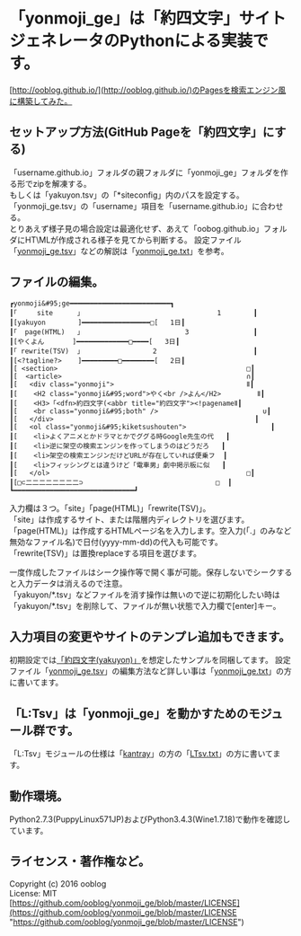 # 「yonmoji_ge」は「約四文字」サイトジェネレータのPythonによる実装です。

[http://ooblog.github.io/](http://ooblog.github.io/)のPagesを検索エンジン風に構築してみた。  

## セットアップ方法(GitHub Pageを「約四文字」にする)

「username.github.io」フォルダの親フォルダに「yonmoji&#95;ge」フォルダを作る形でzipを解凍する。  
もしくは「yakuyon.tsv」の「&#42;siteconfig」内のパスを設定する。  
「yonmoji&#95;ge.tsv」の「username」項目を「username.github.io」に合わせる。  
とりあえず様子見の場合設定は最適化せず、あえて「oobog.github.io」フォルダにHT\MLが作成される様子を見てから判断する。
設定ファイル「[yonmoji_ge.tsv](yonmoji_ge.tsv)」などの解説は「[yonmoji_ge.txt](yonmoji_ge.txt)」を参考。  

## ファイルの編集。

    ┏yonmoji&#95;ge━━━━━━━━━━━━━━━━━━━━━━━━━┓
    ┃｢     site      ｣                                  1        ┃
    ┃[yakuyon        ]━━━━━━━━━━━━━━━━━□[   1日┃
    ┃｢  page(HTML)   ｣                          3                ┃
    ┃[やくよん       ]━━━━━━━━━━━━━□━━━━[   3日┃
    ┃｢ rewrite(TSV)  ｣                  2                        ┃
    ┃[<?tagline?>    ]━━━━━━━━━□━━━━━━━━[   2日┃
    ┃[ <section>                                               □┃
    ┃[  <article>                                              ∩┃
    ┃[   <div class="yonmoji">                                 Ⅱ┃
    ┃[    <H2 class="yonmoji&#95;word">やく<br />よん</H2>         Ⅱ┃
    ┃[    <H3>「<dfn>約四文字(<abbr title="約四文字"><!pagenameⅡ┃
    ┃[    <br class="yonmoji&#95;both" />                          ∪┃
    ┃[   </div>                                                  ┃
    ┃[   <ol class="yonmoji&#95;kiketsushouten">                     ┃
    ┃[    <li>よくアニメとかドラマとかでググる時Google先生の代   ┃
    ┃[    <li>逆に架空の検索エンジンを作ってしまうのはどうだろ   ┃
    ┃[    <li>架空の検索エンジンだけどURLが存在していれば便乗フ  ┃
    ┃[    <li>フィッシングとは違うけど「電車男」劇中掲示板に似   ┃
    ┃[   </ol>                                                 □┃
    ┃[□⊂二二二二二二二二⊃                                 □  ┃
    ┗━━━━━━━━━━━━━━━━━━━━━━━━━━━━━━┛

入力欄は３つ。「site」「page&#40;HTML&#41;」「rewrite&#40;TSV&#41;」。  
「site」は作成するサイト、または階層内ディレクトリを選びます。  
「page&#40;HTML&#41;」は作成するHTMLページ名を入力します。空入力&#40;「.」のみなど無効なファイル名&#41;で日付&#40;yyyy-mm-dd&#41;の代入も可能です。  
「rewrite&#40;TSV&#41;」は置換replaceする項目を選びます。  

一度作成したファイルはシーク操作等で開く事が可能。保存しないでシークすると入力データは消えるので注意。  
「yakuyon/&#42;.tsv」などファイルを消す操作は無いので逆に初期化したい時は「yakuyon/&#42;.tsv」を削除して、ファイルが無い状態で入力欄で&#91;enter&#93;キー。  

## 入力項目の変更やサイトのテンプレ追加もできます。

初期設定では[「約四文字&#40;yakuyon&#41;」](http://ooblog.github.io/)を想定したサンプルを同梱してます。
設定ファイル「[yonmoji_ge.tsv](yonmoji_ge.tsv)」の編集方法など詳しい事は「[yonmoji_ge.txt](yonmoji_ge.txt)」の方に書いてます。  

## 「L:Tsv」は「yonmoji_ge」を動かすためのモジュール群です。

「L&#58;Tsv」モジュールの仕様は「[kantray](https://github.com/ooblog/LTsv9kantray)」の方の「[LTsv.txt](https://github.com/ooblog/LTsv9kantray/blob/master/LTsv.txt)」の方に書いてます。  

## 動作環境。

Python2.7.3(PuppyLinux571JP)およびPython3.4.3(Wine1.7.18)で動作を確認しています。  

## ライセンス・著作権など。

Copyright (c) 2016 ooblog  
License: MIT  
[https://github.com/ooblog/yonmoji_ge/blob/master/LICENSE](https://github.com/ooblog/yonmoji_ge/blob/master/LICENSE "https://github.com/ooblog/yonmoji_ge/blob/master/LICENSE")  
